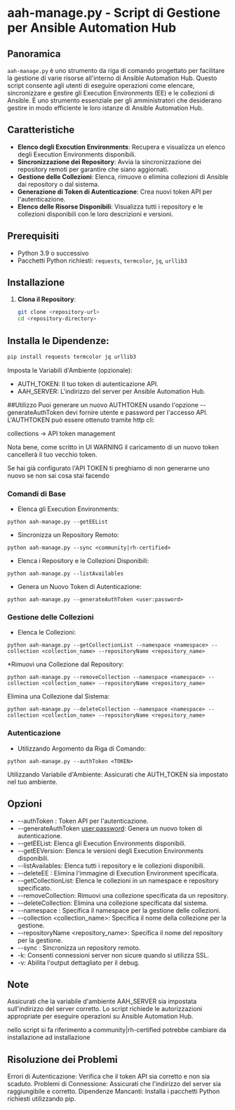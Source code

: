 
# aah-manage.py - Script di Gestione per Ansible Automation Hub

## Panoramica

`aah-manage.py` è uno strumento da riga di comando progettato per facilitare la gestione di varie risorse all'interno di Ansible Automation Hub. Questo script consente agli utenti di eseguire operazioni come elencare, sincronizzare e gestire gli Execution Environments (EE) e le collezioni di Ansible. È uno strumento essenziale per gli amministratori che desiderano gestire in modo efficiente le loro istanze di Ansible Automation Hub.

## Caratteristiche

- **Elenco degli Execution Environments**: Recupera e visualizza un elenco degli Execution Environments disponibili.
- **Sincronizzazione dei Repository**: Avvia la sincronizzazione dei repository remoti per garantire che siano aggiornati.
- **Gestione delle Collezioni**: Elenca, rimuove o elimina collezioni di Ansible dai repository o dal sistema.
- **Generazione di Token di Autenticazione**: Crea nuovi token API per l'autenticazione.
- **Elenco delle Risorse Disponibili**: Visualizza tutti i repository e le collezioni disponibili con le loro descrizioni e versioni.

## Prerequisiti

- Python 3.9 o successivo
- Pacchetti Python richiesti: `requests`, `termcolor`, `jq`, `urllib3`

## Installazione

1. **Clona il Repository**: 
   ```bash
   git clone <repository-url>
   cd <repository-directory>


## Installa le Dipendenze:
```sh
pip install requests termcolor jq urllib3
```

Imposta le Variabili d'Ambiente (opzionale):

* AUTH_TOKEN: Il tuo token di autenticazione API.
* AAH_SERVER: L'indirizzo del server per Ansible Automation Hub.

##Utilizzo
Puoi generare un nuovo AUTHTOKEN usando l'opzione --generateAuthToken devi fornire utente e password per l'accesso API. L'AUTHTOKEN può essere ottenuto tramite http cli:

collections -> API token management

Nota bene, come scritto in UI WARNING il caricamento di un nuovo token cancellerà il tuo vecchio token.

Se hai già configurato l'API TOKEN ti preghiamo di non generarne uno nuovo se non sai cosa stai facendo

### Comandi di Base

* Elenca gli Execution Environments:
```
python aah-manage.py --getEEList
```

* Sincronizza un Repository Remoto:

```
python aah-manage.py --sync <community|rh-certified>
```

* Elenca i Repository e le Collezioni Disponibili:
```
python aah-manage.py --listAvailables
```

* Genera un Nuovo Token di Autenticazione:
```
python aah-manage.py --generateAuthToken <user:password>
```
### Gestione delle Collezioni

* Elenca le Collezioni:
```
python aah-manage.py --getCollectionList --namespace <namespace> --collection <collection_name> --repositoryName <repository_name>
```

*Rimuovi una Collezione dal Repository:
```
python aah-manage.py --removeCollection --namespace <namespace> --collection <collection_name> --repositoryName <repository_name>
```

Elimina una Collezione dal Sistema:
```
python aah-manage.py --deleteCollection --namespace <namespace> --collection <collection_name> --repositoryName <repository_name>
```
### Autenticazione

* Utilizzando Argomento da Riga di Comando:
```
python aah-manage.py --authToken <TOKEN>
```
Utilizzando Variabile d'Ambiente: Assicurati che AUTH_TOKEN sia impostato nel tuo ambiente.

## Opzioni
* --authToken <TOKEN>: Token API per l'autenticazione.
* --generateAuthToken <user:password>: Genera un nuovo token di autenticazione.
* --getEEList: Elenca gli Execution Environments disponibili.
* --getEEVersion: Elenca le versioni degli Execution Environments disponibili.
* --listAvailables: Elenca tutti i repository e le collezioni disponibili.
* --deleteEE <EEname> <SHA>: Elimina l'immagine di Execution Environment specificata.
* --getCollectionList: Elenca le collezioni in un namespace e repository specificato.
* --removeCollection: Rimuovi una collezione specificata da un repository.
* --deleteCollection: Elimina una collezione specificata dal sistema.
* --namespace <namespace>: Specifica il namespace per la gestione delle collezioni.
* --collection <collection_name>: Specifica il nome della collezione per la gestione.
* --repositoryName <repository_name>: Specifica il nome del repository per la gestione.
* --sync <REPOREMOTENAME>: Sincronizza un repository remoto.
* -k: Consenti connessioni server non sicure quando si utilizza SSL.
* -v: Abilita l'output dettagliato per il debug.

## Note
Assicurati che la variabile d'ambiente AAH_SERVER sia impostata sull'indirizzo del server corretto.
Lo script richiede le autorizzazioni appropriate per eseguire operazioni su Ansible Automation Hub.

nello script si fa riferimento a community|rh-certified potrebbe cambiare da installazione ad installazione

## Risoluzione dei Problemi
Errori di Autenticazione: Verifica che il token API sia corretto e non sia scaduto.
Problemi di Connessione: Assicurati che l'indirizzo del server sia raggiungibile e corretto.
Dipendenze Mancanti: Installa i pacchetti Python richiesti utilizzando pip.

